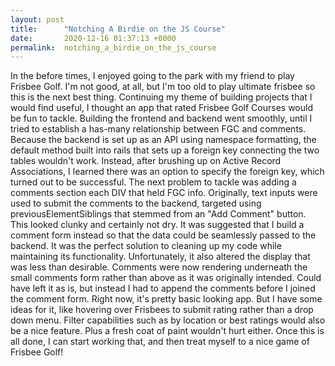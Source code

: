 ```yaml
---
layout: post
title:      "Notching A Birdie on the JS Course"
date:       2020-12-16 01:37:13 +0000
permalink:  notching_a_birdie_on_the_js_course
---
```



In the before times, I enjoyed going to the park with my friend to play Frisbee Golf. I'm not good, at all, but I'm too old to play ultimate frisbee so this is the next best thing. Continuing my theme of building projects that I would find useful, I thought an app that rated Frisbee Golf Courses would be fun to tackle.
Building the frontend and backend went smoothly, until I tried to establish a has-many relationship between FGC and comments. Because the backend is set up as an API using namespace formatting, the default method built into rails that sets up a foreign key connecting the two tables wouldn't work. Instead, after brushing up on Active Record Associations, I learned there was an option to specify the foreign key, which turned out to be successful.
The next problem to tackle was adding a comments section each DIV that held FGC info. Originally, text inputs were used to submit the comments to the backend, targeted using previousElementSiblings that stemmed from an "Add Comment" button. This looked clunky and certainly not dry. It was suggested that I build a comment form instead so that the data could be seamlessly passed to the backend.
It was the perfect solution to cleaning up my code while maintaining its functionality. Unfortunately, it also altered the display that was less than desirable. Comments were now rendering underneath the small comments form rather than above as it was originally intended. Could have left it as is, but instead I had to append the comments before I joined the comment form.
Right now, it's pretty basic looking app. But I have some ideas for it, like hovering over Frisbees to submit rating rather than a drop down menu. Filter capabilities such as by location or best ratings would also be a nice feature. Plus a fresh coat of paint wouldn't hurt either. Once this is all done, I can start working that, and then treat myself to a nice game of Frisbee Golf!

